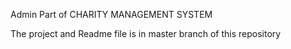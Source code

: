 Admin Part of
CHARITY MANAGEMENT SYSTEM

The project and Readme file is in master branch of this repository 


